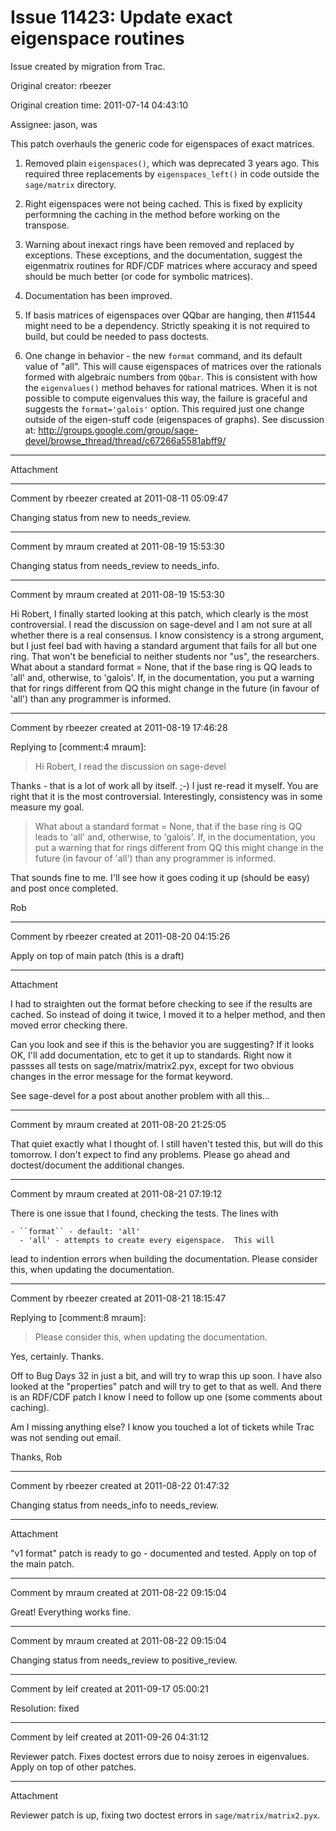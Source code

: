 # Issue 11423: Update exact eigenspace routines

Issue created by migration from Trac.

Original creator: rbeezer

Original creation time: 2011-07-14 04:43:10

Assignee: jason, was

This patch overhauls the generic code for eigenspaces of exact matrices.

1.  Removed plain `eigenspaces()`, which was deprecated 3 years ago.  This required three replacements by `eigenspaces_left()` in code outside the `sage/matrix` directory.

2.  Right eigenspaces were not being cached.  This is fixed by explicity performning the caching in the method before working on the transpose.

3.  Warning about inexact rings have been removed and replaced by exceptions.  These exceptions, and the documentation, suggest the eigenmatrix routines for RDF/CDF matrices where accuracy and speed should be much better (or code for symbolic matrices).

4.  Documentation has been improved.

5.  If basis matrices of eigenspaces over QQbar are hanging, then #11544 might need to be a dependency.  Strictly speaking it is not required to build, but could be needed to pass doctests.

6.  One change in behavior - the new `format` command, and its default value of "all".  This will cause eigenspaces of matrices over the rationals formed with algebraic numbers from `QQbar`.  This is consistent with how the `eigenvalues()` method behaves for rational matrices.  When it is not possible to compute eigenvalues this way, the failure is graceful and suggests the `format='galois'` option.  This required just one change outside of the eigen-stuff code (eigenspaces of graphs).  See discussion at:
http://groups.google.com/group/sage-devel/browse_thread/thread/c67266a5581abff9/


---

Attachment


---

Comment by rbeezer created at 2011-08-11 05:09:47

Changing status from new to needs_review.


---

Comment by mraum created at 2011-08-19 15:53:30

Changing status from needs_review to needs_info.


---

Comment by mraum created at 2011-08-19 15:53:30

Hi Robert,
I finally started looking at this patch, which clearly is the most controversial. I read the discussion on sage-devel and I am not sure at all whether there is a real consensus. I know consistency is a strong argument, but I just feel bad with having a standard argument that fails for all but one ring. That won't be beneficial to neither students nor "us", the researchers.
What about a standard format = None, that if the base ring is QQ leads to 'all' and, otherwise, to 'galois'. If, in the documentation, you put a warning that for rings different from QQ this might change in the future (in favour of 'all') than any programmer is informed.


---

Comment by rbeezer created at 2011-08-19 17:46:28

Replying to [comment:4 mraum]:
> Hi Robert,
>  I read the discussion on sage-devel 

Thanks - that is a lot of work all by itself.  ;-)   I just re-read it myself.  You are right that it is the most controversial.  Interestingly, consistency was in some measure my goal.

> What about a standard format = None, that if the base ring is QQ leads to 'all' and, otherwise, to 'galois'. If, in the documentation, you put a warning that for rings different from QQ this might change in the future (in favour of 'all') than any programmer is informed.

That sounds fine to me.  I'll see how it goes coding it up (should be easy) and post once completed.

Rob


---

Comment by rbeezer created at 2011-08-20 04:15:26

Apply on top of main patch (this is a draft)


---

Attachment

I had to straighten out the format before checking to see if the results are cached.  So instead of doing it twice, I moved it to a helper method, and then moved error checking there.

Can you look and see if this is the behavior you are suggesting?  If it looks OK, I'll add documentation, etc to get it up to standards.  Right now it passses all tests on sage/matrix/matrix2.pyx, except for two obvious changes in the error message for the format keyword.

See sage-devel for a post about another problem with all this...


---

Comment by mraum created at 2011-08-20 21:25:05

That quiet exactly what I thought of. I still haven't tested this, but will do this tomorrow. I don't expect to find any problems. Please go ahead and doctest/document the additional changes.


---

Comment by mraum created at 2011-08-21 07:19:12

There is one issue that I found, checking the tests. The lines with

```
- ``format`` - default: 'all' 
  - 'all' - attempts to create every eigenspace.  This will 
```

lead to indention errors when building the documentation. Please consider this, when updating the documentation.


---

Comment by rbeezer created at 2011-08-21 18:15:47

Replying to [comment:8 mraum]:
> Please consider this, when updating the documentation.

Yes, certainly.  Thanks.

Off to Bug Days 32 in just a bit, and will try to wrap this up soon.  I have also looked at the "properties" patch and will try to get to that as well.  And there is an RDF/CDF patch I know I need to follow up one (some comments about caching).  

Am I missing anything else?  I know you touched a lot of tickets while Trac was not sending out email.

Thanks,
Rob


---

Comment by rbeezer created at 2011-08-22 01:47:32

Changing status from needs_info to needs_review.


---

Attachment

"v1 format" patch is ready to go - documented and tested.  Apply on top of the main patch.


---

Comment by mraum created at 2011-08-22 09:15:04

Great! Everything works fine.


---

Comment by mraum created at 2011-08-22 09:15:04

Changing status from needs_review to positive_review.


---

Comment by leif created at 2011-09-17 05:00:21

Resolution: fixed


---

Comment by leif created at 2011-09-26 04:31:12

Reviewer patch. Fixes doctest errors due to noisy zeroes in eigenvalues. Apply on top of other patches.


---

Attachment

Reviewer patch is up, fixing two doctest errors in `sage/matrix/matrix2.pyx`.
